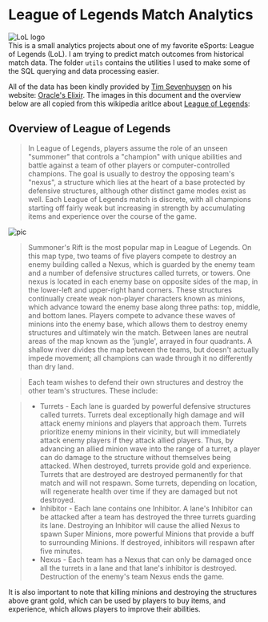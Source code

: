 # League of Legends Match Analytics
![LoL logo](https://upload.wikimedia.org/wikipedia/en/7/77/League_of_Legends_logo.png)  
This is a small analytics projects about one of my favorite eSports: League of Legends (LoL). I am trying to predict match outcomes from historical match data. The folder `utils` contains the utilities I used to make some of the SQL querying and data processing easier. 

All of the data has been kindly provided by [Tim Sevenhuysen](https://twitter.com/TimSevenhuysen) on his website: [Oracle's Elixir](https://oracleselixir.com/). The images in this document and the overview below are all copied from this wikipedia aritlce about [League of Legends](https://en.wikipedia.org/wiki/League_of_Legends): 

## Overview of League of Legends   
>In League of Legends, players assume the role of an unseen "summoner" that controls a "champion" with unique abilities and battle against a team of other players or computer-controlled champions. The goal is usually to destroy the opposing team's "nexus", a structure which lies at the heart of a base protected by defensive structures, although other distinct game modes exist as well. Each League of Legends match is discrete, with all champions starting off fairly weak but increasing in strength by accumulating items and experience over the course of the game.  

![pic](https://upload.wikimedia.org/wikipedia/commons/thumb/d/dc/Map_of_MOBA.svg/600px-Map_of_MOBA.svg.png)  
>Summoner's Rift is the most popular map in League of Legends. On this map type, two teams of five players compete to destroy an enemy building called a Nexus, which is guarded by the enemy team and a number of defensive structures called turrets, or towers. One nexus is located in each enemy base on opposite sides of the map, in the lower-left and upper-right hand corners. These structures continually create weak non-player characters known as minions, which advance toward the enemy base along three paths: top, middle, and bottom lanes. Players compete to advance these waves of minions into the enemy base, which allows them to destroy enemy structures and ultimately win the match. Between lanes are neutral areas of the map known as the 'jungle', arrayed in four quadrants. A shallow river divides the map between the teams, but doesn't actually impede movement; all champions can wade through it no differently than dry land.

>Each team wishes to defend their own structures and destroy the other team's structures. These include:

> - Turrets - Each lane is guarded by powerful defensive structures called turrets. Turrets deal exceptionally high damage and will attack enemy minions and players that approach them. Turrets prioritize enemy minions in their vicinity, but will immediately attack enemy players if they attack allied players. Thus, by advancing an allied minion wave into the range of a turret, a player can do damage to the structure without themselves being attacked. When destroyed, turrets provide gold and experience. Turrets that are destroyed are destroyed permanently for that match and will not respawn. Some turrets, depending on location, will regenerate health over time if they are damaged but not destroyed.  
> - Inhibitor - Each lane contains one Inhibitor. A lane's Inhibitor can be attacked after a team has destroyed the three turrets guarding its lane. Destroying an Inhibitor will cause the allied Nexus to spawn Super Minions, more powerful Minions that provide a buff to surrounding Minions. If destroyed, inhibitors will respawn after five minutes.  
> - Nexus - Each team has a Nexus that can only be damaged once all the turrets in a lane and that lane's inhibitor is destroyed. Destruction of the enemy's team Nexus ends the game.  

It is also important to note that killing minions and destroying the structures above grant gold, which can be used by players to buy items, and experience, which allows players to improve their abilities.